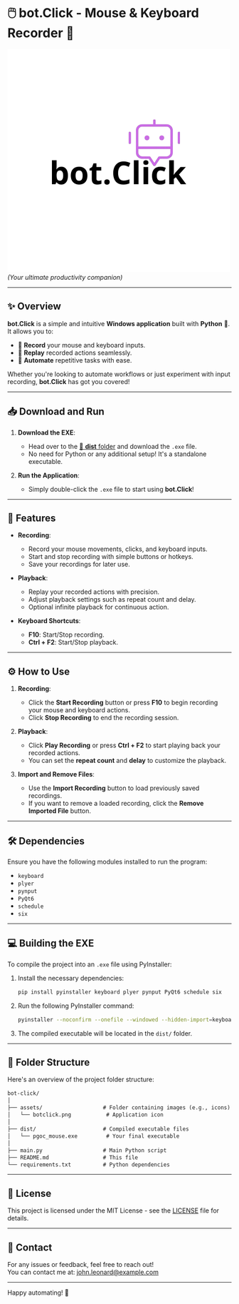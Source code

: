 
# 🖱️ **bot.Click - Mouse & Keyboard Recorder** 🎹  

![bot.Click Logo](assets/botclick.png)  
*(Your ultimate productivity companion)*

---

## ✨ **Overview**  
**bot.Click** is a simple and intuitive **Windows application** built with **Python** 🐍. It allows you to:
- 🎥 **Record** your mouse and keyboard inputs.  
- 🔄 **Replay** recorded actions seamlessly.  
- 🚀 **Automate** repetitive tasks with ease.  

Whether you're looking to automate workflows or just experiment with input recording, **bot.Click** has got you covered!  

---

## 📥 **Download and Run**  

1. **Download the EXE**:  
   - Head over to the [📁 **dist** folder](dist/) and download the `.exe` file.  
   - No need for Python or any additional setup! It's a standalone executable.  

2. **Run the Application**:  
   - Simply double-click the `.exe` file to start using **bot.Click**!

---

## 🔧 **Features**  

- **Recording**:
  - Record your mouse movements, clicks, and keyboard inputs.
  - Start and stop recording with simple buttons or hotkeys.
  - Save your recordings for later use.

- **Playback**:
  - Replay your recorded actions with precision.
  - Adjust playback settings such as repeat count and delay.
  - Optional infinite playback for continuous action.

- **Keyboard Shortcuts**:
  - **F10**: Start/Stop recording.
  - **Ctrl + F2**: Start/Stop playback.

---

## ⚙️ **How to Use**  

1. **Recording**:
   - Click the **Start Recording** button or press **F10** to begin recording your mouse and keyboard actions.
   - Click **Stop Recording** to end the recording session.

2. **Playback**:
   - Click **Play Recording** or press **Ctrl + F2** to start playing back your recorded actions.
   - You can set the **repeat count** and **delay** to customize the playback.

3. **Import and Remove Files**:
   - Use the **Import Recording** button to load previously saved recordings.
   - If you want to remove a loaded recording, click the **Remove Imported File** button.

---

## 🛠️ **Dependencies**  

Ensure you have the following modules installed to run the program:
- `keyboard`
- `plyer`
- `pynput`
- `PyQt6`
- `schedule`
- `six`

---

## 💻 **Building the EXE**  

To compile the project into an `.exe` file using PyInstaller:

1. Install the necessary dependencies:
   ```bash
   pip install pyinstaller keyboard plyer pynput PyQt6 schedule six
   ```

2. Run the following PyInstaller command:
   ```bash
   pyinstaller --noconfirm --onefile --windowed --hidden-import=keyboard --hidden-import=plyer --hidden-import=pynput --hidden-import=PyQt6 --hidden-import=schedule --hidden-import=six --icon="assets/botclick.png" --add-data "assets;assets" main.py
   ```

3. The compiled executable will be located in the `dist/` folder.

---

## 📂 **Folder Structure**  

Here's an overview of the project folder structure:
```
bot-click/
│
├── assets/                   # Folder containing images (e.g., icons)
│   └── botclick.png           # Application icon
│
├── dist/                     # Compiled executable files
│   └── pgoc_mouse.exe         # Your final executable
│
├── main.py                   # Main Python script
├── README.md                 # This file
└── requirements.txt          # Python dependencies
```

---

## 📝 **License**  

This project is licensed under the MIT License - see the [LICENSE](LICENSE) file for details.

---

## 💬 **Contact**  
For any issues or feedback, feel free to reach out!  
You can contact me at: [john.leonard@example.com](mailto:john.leonard@example.com)

---

Happy automating! 🎉  
